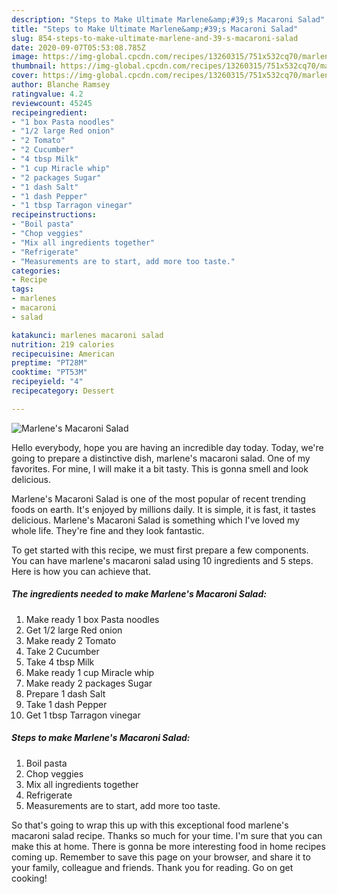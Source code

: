 ```yaml
---
description: "Steps to Make Ultimate Marlene&amp;#39;s Macaroni Salad"
title: "Steps to Make Ultimate Marlene&amp;#39;s Macaroni Salad"
slug: 854-steps-to-make-ultimate-marlene-and-39-s-macaroni-salad
date: 2020-09-07T05:53:08.785Z
image: https://img-global.cpcdn.com/recipes/13260315/751x532cq70/marlenes-macaroni-salad-recipe-main-photo.jpg
thumbnail: https://img-global.cpcdn.com/recipes/13260315/751x532cq70/marlenes-macaroni-salad-recipe-main-photo.jpg
cover: https://img-global.cpcdn.com/recipes/13260315/751x532cq70/marlenes-macaroni-salad-recipe-main-photo.jpg
author: Blanche Ramsey
ratingvalue: 4.2
reviewcount: 45245
recipeingredient:
- "1 box Pasta noodles"
- "1/2 large Red onion"
- "2 Tomato"
- "2 Cucumber"
- "4 tbsp Milk"
- "1 cup Miracle whip"
- "2 packages Sugar"
- "1 dash Salt"
- "1 dash Pepper"
- "1 tbsp Tarragon vinegar"
recipeinstructions:
- "Boil pasta"
- "Chop veggies"
- "Mix all ingredients together"
- "Refrigerate"
- "Measurements are to start, add more too taste."
categories:
- Recipe
tags:
- marlenes
- macaroni
- salad

katakunci: marlenes macaroni salad 
nutrition: 219 calories
recipecuisine: American
preptime: "PT28M"
cooktime: "PT53M"
recipeyield: "4"
recipecategory: Dessert

---
```



![Marlene&#39;s Macaroni Salad](https://img-global.cpcdn.com/recipes/13260315/751x532cq70/marlenes-macaroni-salad-recipe-main-photo.jpg)

Hello everybody, hope you are having an incredible day today. Today, we're going to prepare a distinctive dish, marlene&#39;s macaroni salad. One of my favorites. For mine, I will make it a bit tasty. This is gonna smell and look delicious.

Marlene&#39;s Macaroni Salad is one of the most popular of recent trending foods on earth. It's enjoyed by millions daily. It is simple, it is fast, it tastes delicious. Marlene&#39;s Macaroni Salad is something which I've loved my whole life. They're fine and they look fantastic.




To get started with this recipe, we must first prepare a few components. You can have marlene&#39;s macaroni salad using 10 ingredients and 5 steps. Here is how you can achieve that.

<!--inarticleads1-->

##### The ingredients needed to make Marlene&#39;s Macaroni Salad:

1. Make ready 1 box Pasta noodles
1. Get 1/2 large Red onion
1. Make ready 2 Tomato
1. Take 2 Cucumber
1. Take 4 tbsp Milk
1. Make ready 1 cup Miracle whip
1. Make ready 2 packages Sugar
1. Prepare 1 dash Salt
1. Take 1 dash Pepper
1. Get 1 tbsp Tarragon vinegar




<!--inarticleads2-->

##### Steps to make Marlene&#39;s Macaroni Salad:

1. Boil pasta
1. Chop veggies
1. Mix all ingredients together
1. Refrigerate
1. Measurements are to start, add more too taste.




So that's going to wrap this up with this exceptional food marlene&#39;s macaroni salad recipe. Thanks so much for your time. I'm sure that you can make this at home. There is gonna be more interesting food in home recipes coming up. Remember to save this page on your browser, and share it to your family, colleague and friends. Thank you for reading. Go on get cooking!
